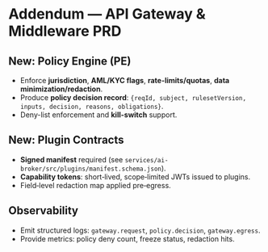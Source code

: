 # Addendum — API Gateway & Middleware PRD

## New: Policy Engine (PE)
- Enforce **jurisdiction**, **AML/KYC flags**, **rate-limits/quotas**, **data minimization/redaction**.
- Produce **policy decision record**: `{reqId, subject, rulesetVersion, inputs, decision, reasons, obligations}`.
- Deny-list enforcement and **kill-switch** support.

## New: Plugin Contracts
- **Signed manifest** required (see `services/ai-broker/src/plugins/manifest.schema.json`).
- **Capability tokens**: short‑lived, scope‑limited JWTs issued to plugins.
- Field‑level redaction map applied pre‑egress.

## Observability
- Emit structured logs: `gateway.request`, `policy.decision`, `gateway.egress`.
- Provide metrics: policy deny count, freeze status, redaction hits.
